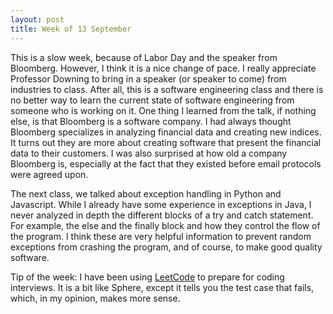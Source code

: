 ```yaml
---
layout: post
title: Week of 13 September
---
```

This is a slow week, because of Labor Day and the speaker from Bloomberg. However, I think it is a nice change of pace. I really appreciate Professor Downing to bring in a speaker (or speaker to come) from industries to class. After all, this is a software engineering class and there is no better way to learn the current state of software engineering from someone who is working on it. One thing I learned from the talk, if nothing else, is that Bloomberg is a software company. I had always thought Bloomberg specializes in analyzing financial data and creating new indices. It turns out they are more about creating software that present the financial data to their customers. I was also surprised at how old a company Bloomberg is, especially at the fact that they existed before email protocols were agreed upon. 

The next class, we talked about exception handling in Python and Javascript. While I already have some experience in exceptions in Java, I never analyzed in depth the different blocks of a try and catch statement. For example, the else and the finally block and how they control the flow of the program. I think these are very helpful information to prevent random exceptions from crashing the program, and of course, to make good quality software.

Tip of the week: I have been using [LeetCode]( https://leetcode.com/) to prepare for coding interviews. It is a bit like Sphere, except it tells you the test case that fails, which, in my opinion, makes more sense.